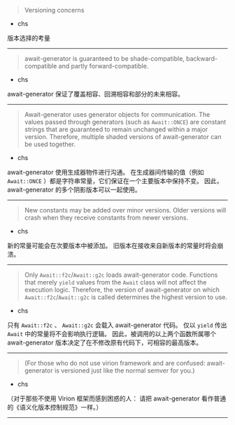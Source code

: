 > Versioning concerns
   * chs

版本选择的考量

***
> await\-generator is guaranteed to be
> shade\-compatible, backward\-compatible and partly forward\-compatible\.
   * chs

await-generator 保证了覆盖相容、回溯相容和部分的未来相容。

***
> Await\-generator uses generator objects for communication\.
> The values passed through generators \(such as `Await::ONCE`\)
> are constant strings that are guaranteed to remain unchanged within a major version\.
> Therefore, multiple shaded versions of await\-generator can be used together\.
   * chs

await\-generator 使用生成器物件进行沟通。
在生成器间传输的值（例如 `Await::ONCE` ）都是字符串常量，它们保证在一个主要版本中保持不变。
因此， await\-generator 的多个阴影版本可以一起使用。

***
> New constants may be added over minor versions\.
> Older versions will crash when they receive constants from newer versions\.
   * chs

新的常量可能会在次要版本中被添加。
旧版本在接收来自新版本的常量时将会崩溃。

***
> Only `Await::f2c`\/`Await::g2c` loads await\-generator code\.
> Functions that merely `yield` values from the `Await` class
> will not affect the execution logic\.
> Therefore, the version of await\-generator
> on which `Await::f2c`\/`Await::g2c` is called
> determines the highest version to use\.
   * chs

只有 `Await::f2c` 、 `Await::g2c` 会载入 await-generator 代码。
仅以 `yield` 传出 `Await` 中的常量将不会影响执行逻辑。
因此，被调用的以上两个函数所属哪个 await-generator 版本决定了在不修改原有代码下，可相容的最高版本。

***
> \(For those who do not use virion framework and are confused\:
> await\-generator is versioned just like the normal semver for you\.\)
   * chs

（对于那些不使用 Virion 框架而感到困惑的人：
请把 await-generator 看作普通的《语义化版本控制规范》一样。）

***